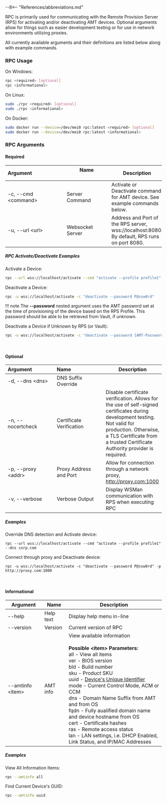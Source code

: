 --8<-- "References/abbreviations.md"

RPC is primarily used for communicating with the Remote Provision Server (RPS) for activating and/or deactivating AMT devices. Optional arguments allow for things such as easier development testing or for use in network environments utilizing proxies.

All currently available arguments and their definitions are listed below along with example commands. 

### RPC Usage
On Windows:
``` bash
rpc <required> [optional]
rpc <informational>
```

On Linux:
``` bash
sudo ./rpc <required> [optional]
sudo ./rpc <informational>
```

On Docker:
``` bash
sudo docker run --device=/dev/mei0 rpc:latest <required> [optional]
sudo docker run --device=/dev/mei0 rpc:latest <informational>
```
### RPC Arguments

#### Required

| Argument&emsp;&emsp;&emsp;&emsp;&emsp;&emsp; | Name &emsp;&emsp;&emsp;&emsp;&emsp;&emsp;&emsp;&emsp; | Description |
| -------------------------- | ---------------------- | ----------- |
| -c, --cmd &lt;command&gt;  | Server Command         | Activate or Deactivate command for AMT device. See example commands below. |
| -u, --url &lt;url&gt;      | Websocket Server       | Address and Port of the RPS server, wss://localhost:8080. By default, RPS runs on port 8080. |

##### <a name="RPCexamples"></a>RPC Activate/Deactivate Examples  

Activate a Device:
``` bash
rpc --url wss://localhost/activate --cmd "activate --profile profile1"
```

Deactivate a Device:
``` bash
rpc -u wss://localhost/activate -c "deactivate --password P@ssw0rd"
```

!!! note
	The **--password** nested argument uses the AMT password set at the time of provisioning of the device based on the RPS Profile. This password should be able to be retrieved from Vault, if unknown.

Deactivate a Device if Unknown by RPS (or Vault):
``` bash
rpc -u wss://localhost/activate -c "deactivate --password [AMT-Password] -f"
```



<br>

#### Optional <a name="optional"></a>

| Argument&emsp;&emsp;&emsp;&emsp; | Name&emsp;&emsp;&emsp;&emsp;&emsp;&emsp;   | Description |
| -------------------------- | ------------------------ | ----------- |
| -d, --dns &lt;dns&gt;      | DNS Suffix Override      | |
| -n, --nocertcheck          | Certificate Verification | Disable certificate verification. Allows for the use of self-signed certificates during development testing. Not valid for production. Otherwise, a TLS Certificate from a trusted Certificate Authority provider is required. |
| -p, --proxy &lt;addr&gt;   | Proxy Address and Port   | Allow for connection through a network proxy, http://proxy.com:1000 |
| -v, --verbose              | Verbose Output           | Display WSMan communication with RPS when executing RPC |

##### Examples

Override DNS detection and Activate device:
```
rpc --url wss://localhost/activate --cmd "activate --profile profile1" --dns corp.com
```

Connect through proxy and Deactivate device:
```
rpc -u wss://localhost/activate -c "deactivate --password P@ssw0rd" -p http://proxy.com:1000
```


<br>

#### Informational

| Argument                   | Name                   | Description |
| -------------------------- | ---------------------- | ----------- |
| --help                     | Help text              | Display help menu in-line |
| --version                  | Version                | Current version of RPC |
| --amtinfo &lt;item&gt;     | AMT info               | View available information<br><br>**Possible &lt;item&gt; Parameters:**<br>all - View all items<br>ver - BIOS version<br>bld - Build number<br>sku - Product SKU<br>uuid - [Device's Unique Identifier](../../Topics/guids.md)<br>mode - Current Control Mode, ACM or CCM<br>dns - Domain Name Suffix from AMT and from OS<br>fqdn - Fully aualified domain name and device hostname from OS<br>cert - Certificate hashes<br>ras - Remote access status<br>lan - LAN settings, i.e. DHCP Enabled, Link Status, and IP/MAC Addresses     |

##### Examples

View All Information Items:
``` bash
rpc --amtinfo all
```

Find Current Device's GUID:
``` bash
rpc --amtinfo uuid
```
